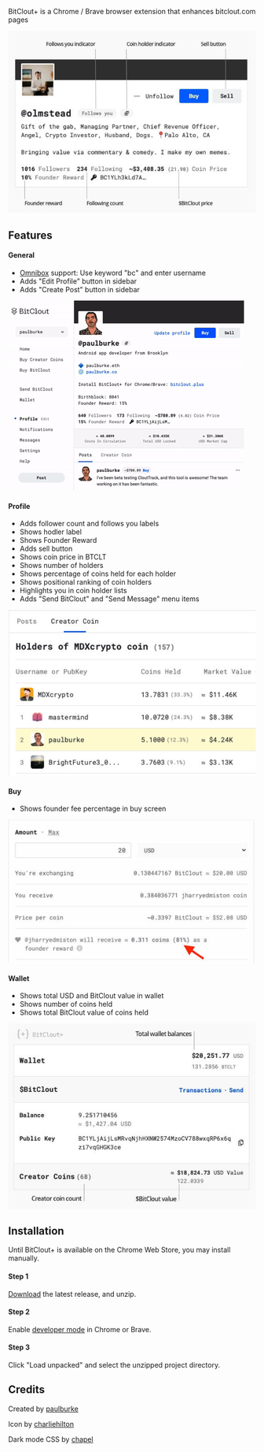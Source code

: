 BitClout+ is a Chrome / Brave browser extension that enhances bitclout.com pages

![Profile enhancments](assets/screenshots/bitclout-plus-profile@2x.jpg)

## Features

#### General
- [Omnibox](https://developer.chrome.com/docs/extensions/reference/omnibox/) support: Use keyword "bc" and enter username
- Adds "Edit Profile" button in sidebar
- Adds "Create Post" button in sidebar

![General enhancments](assets/screenshots/bitclout-plus-sidebar.gif)

#### Profile
- Adds follower count and follows you labels
- Shows hodler label
- Shows Founder Reward
- Adds sell button
- Shows coin price in BTCLT
- Shows number of holders
- Shows percentage of coins held for each holder
- Shows positional ranking of coin holders
- Highlights you in coin holder lists
- Adds "Send BitClout" and "Send Message" menu items

![Holder list enhancments](assets/screenshots/bitclout-plus-holders@2x.jpg)

#### Buy
- Shows founder fee percentage in buy screen

![Profile enhancments](assets/screenshots/bitclout-plus-buy@2x.jpg)

#### Wallet
- Shows total USD and BitClout value in wallet
- Shows number of coins held
- Shows total BitClout value of coins held

![Profile enhancments](assets/screenshots/bitclout-plus-wallet@2x.jpg)

## Installation

Until BitClout+ is available on the Chrome Web Store, you may install manually.

#### Step 1

[Download](https://github.com/iPaulPro/BitCloutPlus/releases/download/v0.3.1/bitcloutplus-0.3.1.zip) the latest release, and unzip.

#### Step 2

Enable [developer mode](https://developer.chrome.com/docs/extensions/mv2/faq/#faq-dev-01) in Chrome or Brave.

#### Step 3

Click "Load unpacked" and select the unzipped project directory.

## Credits

Created by [paulburke](https://bitclout.com/u/paulburke)

Icon by [charliehilton](https://bitclout.com/u/charliehilton)

Dark mode CSS by [chapel](https://bitclout.com/u/lepahc)
